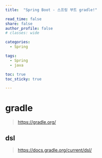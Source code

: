 ```yaml
---
title:  "Spring Boot - 스프링 부트 gradle!"

read_time: false
share: false
author_profile: false
# classes: wide

categories:
  - Spring

tags:
  - Spring
  - java

toc: true
toc_sticky: true

---
```


# gradle 


> https://gradle.org/

## dsl

> https://docs.gradle.org/current/dsl/


